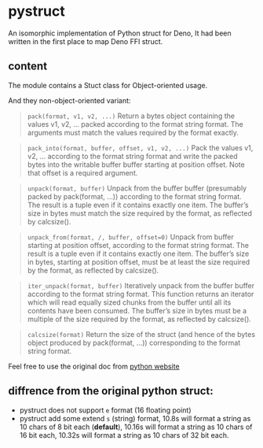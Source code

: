 # pystruct

An isomorphic implementation of Python struct for Deno, It had been written in the first place to map Deno FFI struct.

## content

The module contains a Stuct class for Object-oriented usage.

And they non-object-oriented variant:

> `pack(format, v1, v2, ...)` Return a bytes object containing the values v1, v2, … packed according to the format string format. The arguments must match the values required by the format exactly.

> `pack_into(format, buffer, offset, v1, v2, ...)` Pack the values v1, v2, … according to the format string format and write the packed bytes into the writable buffer buffer starting at position offset. Note that offset is a required
> argument.

> `unpack(format, buffer)` Unpack from the buffer buffer (presumably packed by pack(format, ...)) according to the format string format. The result is a tuple even if it contains exactly one item. The buffer’s size in bytes must match the
> size required by the format, as reflected by calcsize().

> `unpack_from(format, /, buffer, offset=0)` Unpack from buffer starting at position offset, according to the format string format. The result is a tuple even if it contains exactly one item. The buffer’s size in bytes, starting at position
> offset, must be at least the size required by the format, as reflected by calcsize().

> `iter_unpack(format, buffer)` Iteratively unpack from the buffer buffer according to the format string format. This function returns an iterator which will read equally sized chunks from the buffer until all its contents have been
> consumed. The buffer’s size in bytes must be a multiple of the size required by the format, as reflected by calcsize().

> `calcsize(format)` Return the size of the struct (and hence of the bytes object produced by pack(format, ...)) corresponding to the format string format.

Feel free to use the original doc from [python website](https://docs.python.org/3/library/struct.html)

## diffrence from the original python struct:

- pystruct does not support `e` format (16 floating point)
- pystruct add some extend `s` (string) format, 10.8s will format a string as 10 chars of 8 bit each (**default**), 10.16s will format a string as 10 chars of 16 bit each, 10.32s will format a string as 10 chars of 32 bit each.
